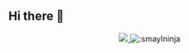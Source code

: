 ## Hi there 👋
<p align="center">
    <a href="https://www.youtube.com/watch?v=0lo9AZqb9hs&ab_channel=Markus%E2%80%99World" title="Гойда">  
        <img src="https://theblueprint.ru/upload/28190m/vms/0dd4b6b32a38935196171c79b7b978db.gif" />
    </a>
    <img src="https://count.getloli.com/@:smaylninja?theme=capoo-2" alt=":smaylninja" />
</p>
